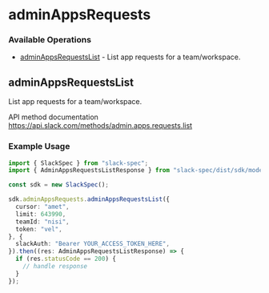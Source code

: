 # adminAppsRequests

### Available Operations

* [adminAppsRequestsList](#adminappsrequestslist) - List app requests for a team/workspace.

## adminAppsRequestsList

List app requests for a team/workspace.

API method documentation
<https://api.slack.com/methods/admin.apps.requests.list>

### Example Usage

```typescript
import { SlackSpec } from "slack-spec";
import { AdminAppsRequestsListResponse } from "slack-spec/dist/sdk/models/operations";

const sdk = new SlackSpec();

sdk.adminAppsRequests.adminAppsRequestsList({
  cursor: "amet",
  limit: 643990,
  teamId: "nisi",
  token: "vel",
}, {
  slackAuth: "Bearer YOUR_ACCESS_TOKEN_HERE",
}).then((res: AdminAppsRequestsListResponse) => {
  if (res.statusCode == 200) {
    // handle response
  }
});
```
